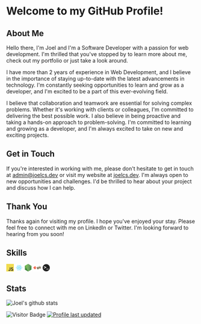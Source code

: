 # Welcome to my GitHub Profile!

## About Me

Hello there, I'm Joel and I'm a Software Developer with a passion for web development. I'm thrilled that you've stopped by to learn more about me, check out my portfolio or just take a look around.

I have more than 2 years of experience in Web Development, and I believe in the importance of staying up-to-date with the latest advancements in technology. I'm constantly seeking opportunities to learn and grow as a developer, and I'm excited to be a part of this ever-evolving field.

I believe that collaboration and teamwork are essential for solving complex problems. Whether it's working with clients or colleagues, I'm committed to delivering the best possible work. I also believe in being proactive and taking a hands-on approach to problem-solving. I'm committed to learning and growing as a developer, and I'm always excited to take on new and exciting projects.

## Get in Touch

If you're interested in working with me, please don't hesitate to get in touch at [admin@joelcs.dev](mailto:admin@joelcs.dev) or visit my website at [joelcs.dev](https://joelcs.dev). I'm always open to new opportunities and challenges. I'd be thrilled to hear about your project and discuss how I can help.

## Thank You

Thanks again for visiting my profile. I hope you've enjoyed your stay. Please feel free to connect with me on LinkedIn or Twitter. I'm looking forward to hearing from you soon!

## Skills

<code><img height="20" src="https://raw.githubusercontent.com/github/explore/80688e429a7d4ef2fca1e82350fe8e3517d3494d/topics/javascript/javascript.png"></code>
<code><img height="20" src="https://raw.githubusercontent.com/github/explore/80688e429a7d4ef2fca1e82350fe8e3517d3494d/topics/react/react.png"></code>
<code><img height="20" src="https://raw.githubusercontent.com/github/explore/80688e429a7d4ef2fca1e82350fe8e3517d3494d/topics/nodejs/nodejs.png"></code>
<code><img height="20" src="https://raw.githubusercontent.com/github/explore/80688e429a7d4ef2fca1e82350fe8e3517d3494d/topics/git/git.png"></code>
<code><img height="20" src="https://raw.githubusercontent.com/github/explore/80688e429a7d4ef2fca1e82350fe8e3517d3494d/topics/terminal/terminal.png"></code>

## Stats
![Joel's github stats](https://github-readme-stats.vercel.app/api?username=iam-joel&show_icons=true&hide_border=true&theme=dark)
<!-- <img height="195em" src="https://github-readme-stats.vercel.app/api/top-langs/?username=iam-joel&layout=compact&langs_count=8"/> -->

![Visitor Badge](https://komarev.com/ghpvc/?username=iam-joel)
[![Profile last updated](https://img.shields.io/github/last-commit/iam-joel/iam-joel/main?label=Last%20updated&style=flat)](https://github.com/iam-joel/iam-joel/commits)
